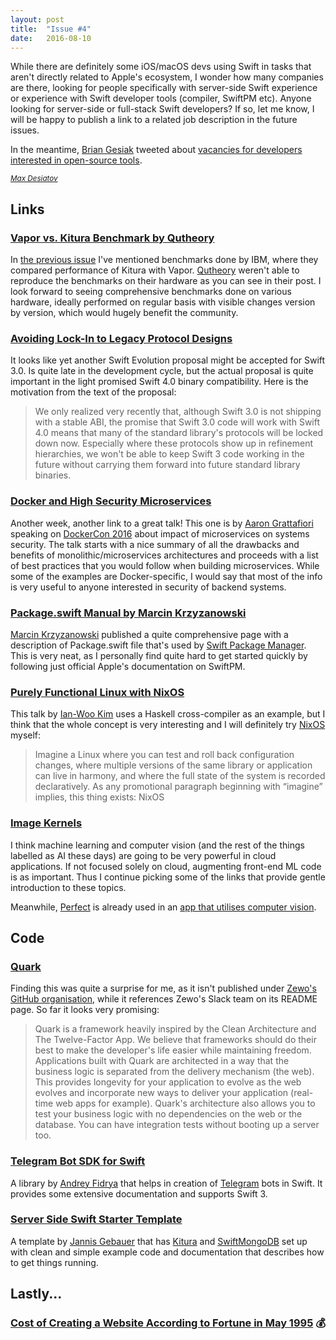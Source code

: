 ```yaml
---
layout: post
title:  "Issue #4"
date:   2016-08-10
---
```


While there are definitely some iOS/macOS devs using Swift
in tasks that aren't directly related to Apple's ecosystem, I wonder how
many companies are there, looking for people specifically with server-side
Swift experience or experience with Swift developer tools (compiler,
SwiftPM etc). Anyone looking for server-side or full-stack Swift developers?
If so, let me know, I will be happy to publish a link to a related job description
in the future issues.

In the meantime, [Brian Gesiak](https://twitter.com/modocache) tweeted about
[vacancies for developers interested in open-source tools](https://twitter.com/modocache/status/763048828455059460).

[<small><i>Max Desiatov</i></small>](https://twitter.com/_digital_signal)

## Links

### [Vapor vs. Kitura Benchmark by Qutheory](https://medium.com/@qutheory/vapor-vs-kitura-benchmark-8253fe4a3881)

In [the previous issue](/2016/08/04/issue3.html) I've mentioned benchmarks done
by IBM, where they compared performance of Kitura with Vapor. [Qutheory](http://qutheory.io) weren't
able to reproduce the benchmarks on their hardware as you can see in their post.
I look forward to seeing comprehensive benchmarks done on various hardware,
ideally performed on regular basis with visible changes version by version, which
would hugely benefit the community.

### [Avoiding Lock-In to Legacy Protocol Designs](https://github.com/apple/swift-evolution/blob/master/proposals/0137-avoiding-lock-in.md)

It looks like yet another Swift Evolution proposal might be accepted for
Swift 3.0. Is quite late in the development cycle, but the actual proposal is quite important
in the light promised Swift 4.0 binary compatibility. Here is the motivation from the text of the proposal:

> We only realized very recently that, although Swift 3.0 is not shipping with a stable ABI, the promise that Swift 3.0 code will work with Swift 4.0 means that many of the standard library's protocols will be locked down now. Especially where these protocols show up in refinement hierarchies, we won't be able to keep Swift 3 code working in the future without carrying them forward into future standard library binaries.

### [Docker and High Security Microservices](https://youtu.be/346WmxQ5xtk)

Another week, another link to a great talk! This one is by
[Aaron Grattafiori](https://twitter.com/dyn___) speaking on
[DockerCon 2016](http://2016.dockercon.com) about impact of microservices on
systems security. The talk starts with a nice summary of all the drawbacks and
benefits of monolithic/microservices architectures and proceeds with a list of
best practices that you would follow when building microservices. While some
of the examples are Docker-specific, I would say that most of the info is very
useful to anyone interested in security of backend systems.

### [Package.swift Manual by Marcin Krzyzanowski](http://blog.krzyzanowskim.com/2016/08/09/package-swift-manual/)

[Marcin Krzyzanowski](https://twitter.com/krzyzanowskim) published a quite
comprehensive page with a description of Package.swift file that's used by
[Swift Package Manager](https://github.com/apple/swift-package-manager/).
This is very neat, as I personally find quite hard to get started quickly by
following just official Apple's documentation on SwiftPM.

### [Purely Functional Linux with NixOS](https://begriffs.com/posts/2016-08-08-intro-to-nixos.html)

This talk by [Ian-Woo Kim](https://github.com/wavewave) uses a Haskell
cross-compiler as an example, but I think that the whole concept is very
interesting and I will definitely try [NixOS](http://nixos.org) myself:

> Imagine a Linux where you can test and roll back configuration changes, where multiple versions of the same library or application can live in harmony, and where the full state of the system is recorded declaratively. As any promotional paragraph beginning with “imagine” implies, this thing exists: NixOS

### [Image Kernels](http://setosa.io/ev/image-kernels/)

I think machine learning and computer vision (and the rest of the things
labelled as AI these days) are going to be very powerful in cloud applications.
If not focused solely on cloud, augmenting front-end ML code is as important.
Thus I continue picking some of the links that provide gentle introduction to
these topics.

Meanwhile, [Perfect](https://twitter.com/perfectlysoft) is
already used in an [app that utilises computer vision](https://twitter.com/perfectlysoft/status/759015292307550208).

## Code

### [Quark](https://github.com/QuarkX/Quark)

Finding this was quite a surprise for me, as it isn't published under [Zewo's
GitHub organisation](https://github.com/Zewo), while it references Zewo's
Slack team on its README page. So far it looks very promising:

>Quark is a framework heavily inspired by the Clean Architecture and The Twelve-Factor App. We believe that frameworks should do their best to make the developer's life easier while maintaining freedom. Applications built with Quark are architected in a way that the business logic is separated from the delivery mechanism (the web). This provides longevity for your application to evolve as the web evolves and incorporate new ways to deliver your application (real-time web apps for example). Quark's architecture also allows you to test your business logic with no dependencies on the web or the database. You can have integration tests without booting up a server too.

### [Telegram Bot SDK for Swift](https://github.com/zmeyc/telegram-bot-swift)

A library by [Andrey Fidrya](https://github.com/zmeyc) that helps in creation
of [Telegram](https://telegram.org) bots in Swift. It provides some extensive
documentation and supports Swift 3.

### [Server Side Swift Starter Template](https://github.com/jayfk/server-side-swift-starter)

A template by [Jannis Gebauer](https://github.com/jayfk) that has
[Kitura](https://github.com/IBM-Swift/Kitura) and
[SwiftMongoDB](https://github.com/Danappelxx/SwiftMongoDB) set up with
clean and simple example code and documentation that describes how to get things
running.

## Lastly...

### [Cost of Creating a Website According to Fortune in May 1995](https://twitter.com/brianmcc/status/763126106140598277) 💰
